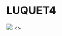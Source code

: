<h1>LUQUET4</h1>
<img src="[https://i.pinimg.com/originals/6b/2f/23/6b2f2325d9a6451431824bcac66a5579.gif](https://static.wikia.nocookie.net/minecraft_gamepedia/images/c/c1/Enchanted_Diamond_Shovel.gif/revision/latest?cb=20201118111657)">
<>
